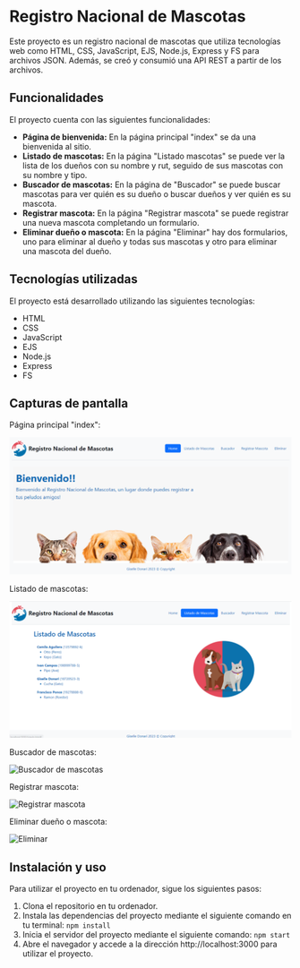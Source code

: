 # Registro Nacional de Mascotas

Este proyecto es un registro nacional de mascotas que utiliza tecnologías web como HTML, CSS, JavaScript, EJS, Node.js, Express y FS para archivos JSON. Además, se creó y consumió una API REST a partir de los archivos. 

## Funcionalidades

El proyecto cuenta con las siguientes funcionalidades:

- **Página de bienvenida:** En la página principal "index" se da una bienvenida al sitio.
- **Listado de mascotas:** En la página "Listado mascotas" se puede ver la lista de los dueños con su nombre y rut, seguido de sus mascotas con su nombre y tipo.
- **Buscador de mascotas:** En la página de "Buscador" se puede buscar mascotas para ver quién es su dueño o buscar dueños y ver quién es su mascota.
- **Registrar mascota:** En la página "Registrar mascota" se puede registrar una nueva mascota completando un formulario.
- **Eliminar dueño o mascota:** En la página "Eliminar" hay dos formularios, uno para eliminar al dueño y todas sus mascotas y otro para eliminar una mascota del dueño.

## Tecnologías utilizadas

El proyecto está desarrollado utilizando las siguientes tecnologías:

- HTML
- CSS
- JavaScript
- EJS
- Node.js
- Express
- FS


## Capturas de pantalla

Página principal "index":

![Página principal](https://github.com/giselledonari/Registro-Mascotas/blob/main/git/scr1.PNG)

Listado de mascotas:

![Listado de mascotas](https://github.com/giselledonari/Registro-Mascotas/blob/main/git/scr2.PNG)

Buscador de mascotas:

![Buscador de mascotas](https://github.com/giselledonari/Registro-Mascotas/blob/main/git/scr3.PNG)

Registrar mascota:

![Registrar mascota](https://github.com/giselledonari/Registro-Mascotas/blob/main/git/scr4.PNG)

Eliminar dueño o mascota:

![Eliminar](https://github.com/giselledonari/Registro-Mascotas/blob/main/git/scr5.PNG)


## Instalación y uso

Para utilizar el proyecto en tu ordenador, sigue los siguientes pasos:

1. Clona el repositorio en tu ordenador.
2. Instala las dependencias del proyecto mediante el siguiente comando en tu terminal: `npm install`
3. Inicia el servidor del proyecto mediante el siguiente comando: `npm start`
4. Abre el navegador y accede a la dirección http://localhost:3000 para utilizar el proyecto.




